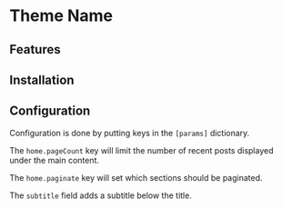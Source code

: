# Theme Name

## Features

## Installation

## Configuration

Configuration is done by putting keys in the `[params]` dictionary.

The `home.pageCount` key will limit the number of recent posts displayed under the main content.

The `home.paginate` key will set which sections should be paginated.

The `subtitle` field adds a subtitle below the title.
